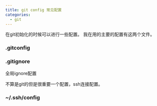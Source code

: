 ```yaml
---
title: git config 常见配置
categories:
  - git
---
```

在git初始化的时候可以进行一些配置。
我在用的主要的配置有这两个文件。

### .gitconfig

### .gitignore

全局ignore配置


不算是git的但是很重要一个配置，ssh连接配置。

### ~/.ssh/config
